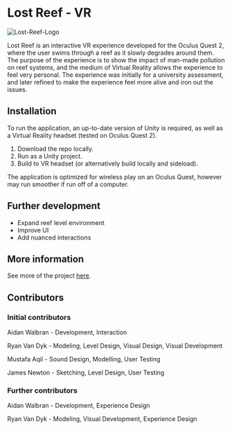 # Lost Reef - VR
![Lost-Reef-Logo](https://user-images.githubusercontent.com/75866732/164369958-2fc58886-0285-4f1e-b12b-7f64b92e6302.png)


Lost Reef is an interactive VR experience developed for the Oculus Quest 2, where the user swims through a reef as it slowly degrades around them. The purpose of the experience is to show the impact of man-made pollution on reef systems, and the medium of Virtual Reality allows the experience to feel very personal. The experience was initially for a university assessment, and later refined to make the experience feel more alive and iron out the issues.


## Installation
To run the application, an up-to-date version of Unity is required, as well as a Virtual Reality headset (tested on Oculus Quest 2).
1. Download the repo locally.
2. Run as a Unity project.
3. Build to VR headset (or alternatively build locally and sideload).

The application is optimized for wireless play on an Oculus Quest, however may run smoother if run off of a computer.


## Further development
- Expand reef level environment
- Improve UI
- Add nuanced interactions


## More information
See more of the project [here](https://newaffless.github.io/pages/lost-reef.html).


## Contributors
### Initial contributors
Aidan Walbran - Development, Interaction

Ryan Van Dyk - Modeling, Level Design, Visual Design, Visual Development

Mustafa Aqil - Sound Design, Modelling, User Testing

James Newton - Sketching, Level Design, User Testing

### Further contributors
Aidan Walbran - Development, Experience Design

Ryan Van Dyk - Modeling, Visual Development, Experience Design
